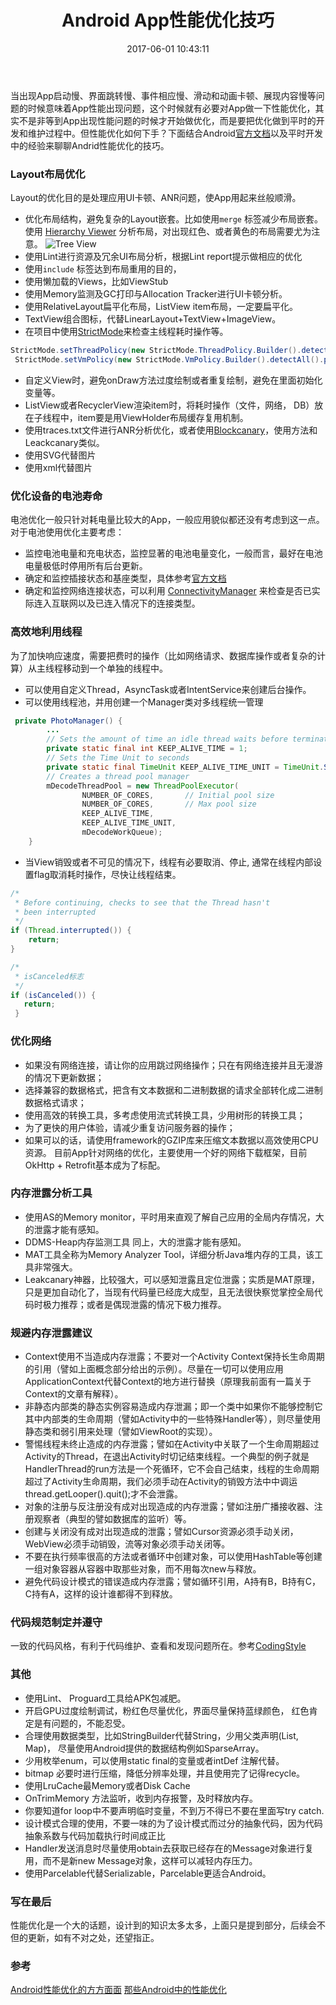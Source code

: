 ﻿---
title: Android App性能优化技巧
date: 2017-06-01 10:43:11
categories: [Android, Performance]
tags: [Performance, Performance Optimizing]
---

当出现App启动慢、界面跳转慢、事件相应慢、滑动和动画卡顿、展现内容慢等问题的时候意味着App性能出现问题，这个时候就有必要对App做一下性能优化，其实不是非等到App出现性能问题的时候才开始做优化，而是要把优化做到平时的开发和维护过程中。但性能优化如何下手？下面结合Android[官方文档](https://developer.android.google.cn/training/best-performance.html)以及平时开发中的经验来聊聊Andrid性能优化的技巧。

### Layout布局优化
Layout的优化目的是处理应用UI卡顿、ANR问题，使App用起来丝般顺滑。
* 优化布局结构，避免复杂的Layout嵌套。比如使用<code>merge</code> 标签减少布局嵌套。
使用 [Hierarchy Viewer](https://developer.android.google.cn/studio/profile/hierarchy-viewer.html) 分析布局，对出现红色、或者黄色的布局需要尤为注意。
![Tree View](https://developer.android.google.cn/images/developing/hv_treeview_screenshot.png)
* 使用Lint进行资源及冗余UI布局分析，根据Lint report提示做相应的优化
* 使用<code>include</code> 标签达到布局重用的目的， 
* 使用懒加载的Views，比如ViewStub
* 使用Memory监测及GC打印与Allocation Tracker进行UI卡顿分析。
* 使用RelativeLayout扁平化布局，ListView item布局，一定要扁平化。
* TextView组合图标，代替LinearLayout+TextView+ImageView。
* 在项目中使用[StrictMode](https://developer.android.google.cn/reference/android/os/StrictMode.html)来检查主线程耗时操作等。
```java
StrictMode.setThreadPolicy(new StrictMode.ThreadPolicy.Builder().detectAll().penaltyLog().penaltyDialog().build());
 StrictMode.setVmPolicy(new StrictMode.VmPolicy.Builder().detectAll().penaltyLog().build());
```
* 自定义View时，避免onDraw方法过度绘制或者重复绘制，避免在里面初始化变量等。
* ListView或者RecyclerView渲染item时，将耗时操作（文件，网络， DB）放在子线程中，item要是用ViewHolder布局缓存复用机制。
* 使用traces.txt文件进行ANR分析优化，或者使用[Blockcanary](https://github.com/markzhai/AndroidPerformanceMonitor)，使用方法和Leackcanary类似。
* 使用SVG代替图片
* 使用xml代替图片

### 优化设备的电池寿命
电池优化一般只针对耗电量比较大的App，一般应用貌似都还没有考虑到这一点。对于电池使用优化主要考虑：
* 监控电池电量和充电状态，监控显著的电池电量变化，一般而言，最好在电池电量极低时停用所有后台更新。
* 确定和监控插接状态和基座类型，具体参考[官方文档](https://developer.android.google.cn/training/monitoring-device-state/docking-monitoring.html)
* 确定和监控网络连接状态，可以利用 [ConnectivityManager](https://developer.android.google.cn/reference/android/net/ConnectivityManager.html) 来检查是否已实际连入互联网以及已连入情况下的连接类型。

### 高效地利用线程
为了加快响应速度，需要把费时的操作（比如网络请求、数据库操作或者复杂的计算）从主线程移动到一个单独的线程中。
* 可以使用自定义Thread，AsyncTask或者IntentService来创建后台操作。
* 可以使用线程池，并用创建一个Manager类对多线程统一管理
```java
 private PhotoManager() {
        ...
        // Sets the amount of time an idle thread waits before terminating
        private static final int KEEP_ALIVE_TIME = 1;
        // Sets the Time Unit to seconds
        private static final TimeUnit KEEP_ALIVE_TIME_UNIT = TimeUnit.SECONDS;
        // Creates a thread pool manager
        mDecodeThreadPool = new ThreadPoolExecutor(
                NUMBER_OF_CORES,       // Initial pool size
                NUMBER_OF_CORES,       // Max pool size
                KEEP_ALIVE_TIME,
                KEEP_ALIVE_TIME_UNIT,
                mDecodeWorkQueue);
    }
```
* 当View销毁或者不可见的情况下，线程有必要取消、停止, 通常在线程内部设置flag取消耗时操作，尽快让线程结束。
```java
/*
 * Before continuing, checks to see that the Thread hasn't
 * been interrupted
 */
if (Thread.interrupted()) {
    return;
}

/*
 * isCanceled标志
 */
if (isCanceled()) {
   return;
 }
```

### 优化网络
* 如果没有网络连接，请让你的应用跳过网络操作；只在有网络连接并且无漫游的情况下更新数据；
* 选择兼容的数据格式，把含有文本数据和二进制数据的请求全部转化成二进制数据格式请求；
* 使用高效的转换工具，多考虑使用流式转换工具，少用树形的转换工具；
* 为了更快的用户体验，请减少重复访问服务器的操作；
* 如果可以的话，请使用framework的GZIP库来压缩文本数据以高效使用CPU资源。
目前App针对网络的优化，主要使用一个好的网络下载框架，目前OkHttp + Retrofit基本成为了标配。

###  内存泄露分析工具
* 使用AS的Memory monitor，平时用来直观了解自己应用的全局内存情况，大的泄露才能有感知。
* DDMS-Heap内存监测工具	同上，大的泄露才能有感知。
* MAT工具全称为Memory Analyzer Tool，详细分析Java堆内存的工具，该工具非常强大。
* Leakcanary神器，比较强大，可以感知泄露且定位泄露；实质是MAT原理，只是更加自动化了，当现有代码量已经庞大成型，且无法很快察觉掌控全局代码时极力推荐；或者是偶现泄露的情况下极力推荐。

### 规避内存泄露建议
* Context使用不当造成内存泄露；不要对一个Activity Context保持长生命周期的引用（譬如上面概念部分给出的示例）。尽量在一切可以使用应用ApplicationContext代替Context的地方进行替换（原理我前面有一篇关于Context的文章有解释）。
* 非静态内部类的静态实例容易造成内存泄漏；即一个类中如果你不能够控制它其中内部类的生命周期（譬如Activity中的一些特殊Handler等），则尽量使用静态类和弱引用来处理（譬如ViewRoot的实现）。
* 警惕线程未终止造成的内存泄露；譬如在Activity中关联了一个生命周期超过Activity的Thread，在退出Activity时切记结束线程。一个典型的例子就是HandlerThread的run方法是一个死循环，它不会自己结束，线程的生命周期超过了Activity生命周期，我们必须手动在Activity的销毁方法中中调运thread.getLooper().quit();才不会泄露。
* 对象的注册与反注册没有成对出现造成的内存泄露；譬如注册广播接收器、注册观察者（典型的譬如数据库的监听）等。
* 创建与关闭没有成对出现造成的泄露；譬如Cursor资源必须手动关闭，WebView必须手动销毁，流等对象必须手动关闭等。
* 不要在执行频率很高的方法或者循环中创建对象，可以使用HashTable等创建一组对象容器从容器中取那些对象，而不用每次new与释放。
* 避免代码设计模式的错误造成内存泄露；譬如循环引用，A持有B，B持有C，C持有A，这样的设计谁都得不到释放。

### 代码规范制定并遵守
一致的代码风格，有利于代码维护、查看和发现问题所在。参考[CodingStyle](http://kurtishu.github.io/2017/05/24/android-codingstyle/)

### 其他
* 使用Lint、 Proguard工具给APK包减肥。
* 开启GPU过度绘制调试，粉红色尽量优化，界面尽量保持蓝绿颜色， 红色肯定是有问题的，不能忍受。
* 合理使用数据类型，比如StringBuilder代替String，少用父类声明(List, Map)， 尽量使用Android提供的数据结构例如SparseArray。
* 少用枚举enum，可以使用static final的变量或者intDef 注解代替。
* bitmap 必要时进行压缩，降低分辨率处理，并且使用完了记得recycle。
* 使用LruCache最Memory或者Disk Cache
* OnTrimMemory 方法监听，收到内存报警，及时释放内存。
* 你要知道for loop中不要声明临时变量，不到万不得已不要在里面写try catch.
* 设计模式合理的使用，不要一味的为了设计模式而过分的抽象代码，因为代码抽象系数与代码加载执行时间成正比
* Handler发送消息时尽量使用obtain去获取已经存在的Message对象进行复用，而不是新new Message对象，这样可以减轻内存压力。
* 使用Parcelable代替Serializable，Parcelable更适合Android。

### 写在最后
性能优化是一个大的话题，设计到的知识太多太多，上面只是提到部分，后续会不但的更新，如有不对之处，还望指正。

### 参考
[Android性能优化的方方面面](http://www.jianshu.com/p/b3b09fa29f65)
[那些Android中的性能优化](http://www.cnblogs.com/stay/p/4784014.html)

